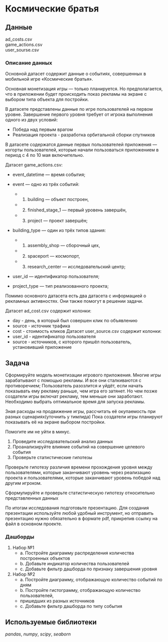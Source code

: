 # Космические братья

## Данные
ad_costs.csv  
game_actions.csv  
user_sourse.csv  

### Описание данных

Основной датасет содержит данные о событиях, совершенных в мобильной игре
«Космические братья». 

Основная монетизация игры — только планируется. Но предполагается, что в
приложении будет происходить показ рекламы на экране с выбором типа объекта
для постройки.

В датасете представлены данные по игре пользователей на первом уровне.
Завершение первого уровня требует от игрока выполнения одного из двух
условий:
* Победа над первым врагом
* Реализация проекта - разработка орбитальной сборки спутников

В датасете содержатся данные первых пользователей приложения — когорты
пользователей, которые начали пользоваться приложением в период с 4 по 10 мая
включительно.

Датасет game_actions.csv:
* event_datetime — время события;
* event — одно из трёх событий:
    * 1. building — объект построен,
    * 2. finished_stage_1 — первый уровень завершён,
    * 3. project — проект завершён;
* building_type — один из трёх типов здания:
    * 1. assembly_shop — сборочный цех,
    * 2. spaceport — космопорт,
    * 3. research_center — исследовательский центр;
    
* user_id — идентификатор пользователя;
* project_type — тип реализованного проекта;

Помимо основного датасета есть два датасета с информацией о рекламных
активностях. Они также помогут в решении задачи.

Датасет ad_cost.csv содержит колонки:
* day - день, в который был совершен клик по объявлению
* source - источник трафика
* cost - стоимость кликов
Датасет user_source.csv содержит колонки:
* user_id - идентификатор пользователя 
* source - источников, с которого пришёл пользователь, установивший приложение

## Задача

Сформируйте модель монетизации игрового приложения.
Многие игры зарабатывают с помощью рекламы. И все они сталкиваются с противоречием;
Пользователь разозлится и уйдёт, если начать показывать ему рекламу раньше, чем игра его затянет.
Но чем позже создатели игры включат рекламу, тем меньше они заработают.
Необходимо выбрать оптимальное время для запуска рекламы.

Зная расходы на продвижение игры, рассчитать её окупаемость при разных сценариях(уточнить у тимлида)
Пока создатели игры планируют показывать её на экране выбором постройки.

Помогите им не уйти в минус.
1. Проведите исследовательский анализ данных
2. Проанализируйте влияние событий на совершение целевого события
3. Проверьте статистические гипотезы

Проверьте гипотезу различия времени прохождения уровня между пользователями, которые заканчивают уровень через реализацию проекта и пользователями, которые заканчивают уровень победой над другим игроком.

Сформулируйте и проверьте статистическую гипотезу относительно
представленных данных

По итогам исследования подготовьте презентацию. Для создания презентации
используйте любой удобный инструмент, но отправить презентацию
нужно обязательно в формате pdf, прикрепив ссылку на файл в основном
проекте.

### Дашборды

1. Набор №1
    * a. Постройте диаграмму распределения количества построенных объектов
    * b. Добавьте индикатор количества пользователей
    * c. Добавьте фильтр дашборда по признаку завершения уровня
2. Набор №2
    * a. Постройте диаграмму, отображающую количество событий по дням
    * b. Постройте гистограмму, отображающую количество пользователей,
    * пришедших из разных источников
    * c. Добавьте фильтр дашборда по типу события

## Используемые библиотеки
*pandas*, *numpy*, *scipy*, *seaborn*
